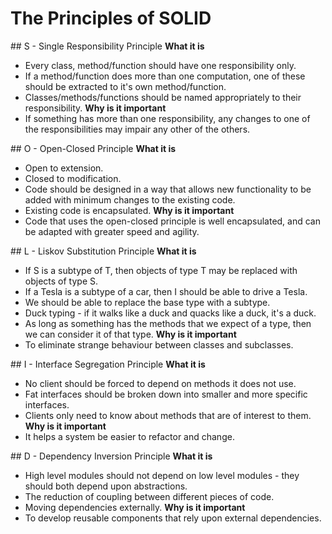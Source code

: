 # The Principles of SOLID

## S - Single Responsibility Principle
**What it is**
* Every class, method/function should have one responsibility only.
* If a method/function does more than one computation, one of these should be extracted to it's own method/function.
* Classes/methods/functions should be named appropriately to their responsibility.
**Why is it important**
* If something has more than one responsibility, any changes to one of the responsibilities may impair any other of the others.

## O - Open-Closed Principle
**What it is**
* Open to extension.
* Closed to modification.
* Code should be designed in a way that allows new functionality to be added with minimum changes to the existing code.
* Existing code is encapsulated.
**Why is it important**
* Code that uses the open-closed principle is well encapsulated, and can be adapted with greater speed and agility.

## L - Liskov Substitution Principle
**What it is**
* If S is a subtype of T, then objects of type T may be replaced with objects of type S.
* If a Tesla is a subtype of a car, then I should be able to drive a Tesla.
* We should be able to replace the base type with a subtype.
* Duck typing - if it walks like a duck and quacks like a duck, it's a duck.
* As long as something has the methods that we expect of a type, then we can consider it of that type.
**Why is it important**
* To eliminate strange behaviour between classes and subclasses.

## I - Interface Segregation Principle
**What it is**
* No client should be forced to depend on methods it does not use.
* Fat interfaces should be broken down into smaller and more specific interfaces.
* Clients only need to know about methods that are of interest to them.
**Why is it important**
* It helps a system be easier to refactor and change.

## D - Dependency Inversion Principle
**What it is**
* High level modules should not depend on low level modules - they should both depend upon abstractions.
* The reduction of coupling between different pieces of code.
* Moving dependencies externally.
**Why is it important**
* To develop reusable components that rely upon external dependencies.

